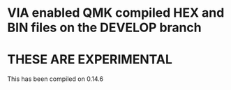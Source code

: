 # VIA enabled QMK compiled HEX and BIN files on the DEVELOP branch

# THESE ARE EXPERIMENTAL 

 This has been compiled on 0.14.6
